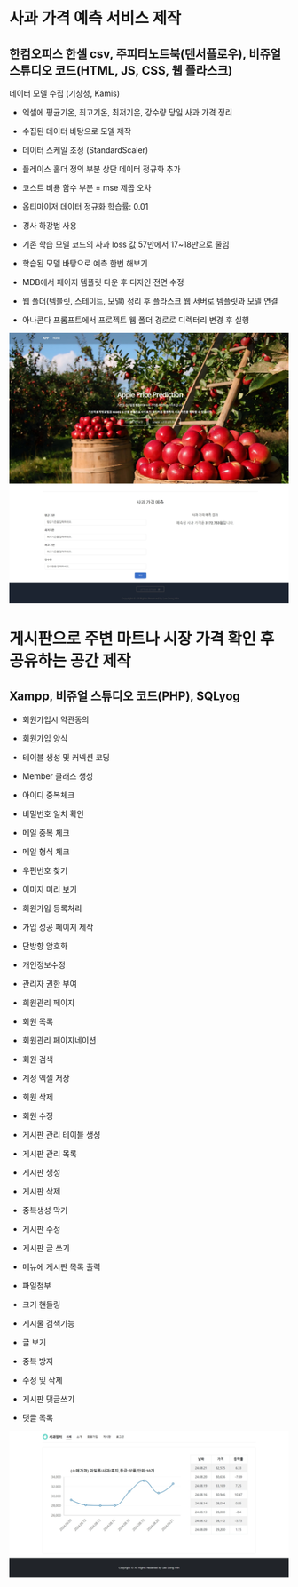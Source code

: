 # 사과 가격 예측 서비스 제작
## 한컴오피스 한셀 csv, 주피터노트북(텐서플로우), 비쥬얼 스튜디오 코드(HTML, JS, CSS, 웹 플라스크)
데이터 모델 수집 (기상청, Kamis)

- 엑셀에 평균기온, 최고기온, 최저기온, 강수량 당일 사과 가격 정리

- 수집된 데이터 바탕으로 모델 제작

- 데이터 스케일 조정 (StandardScaler)

- 플레이스 홀더 정의 부분 상단 데이터 정규화 추가

- 코스트 비용 함수 부분 = mse 제곱 오차

- 옵티마이저 데이터 정규화 학습률: 0.01

- 경사 하강법 사용

- 기존 학습 모델 코드의 사과 loss 값 57만에서 17~18만으로 줄임

- 학습된 모델 바탕으로 예측 한번 해보기

- MDB에서 페이지 템플릿 다운 후 디자인 전면 수정

- 웹 폴더(템블릿, 스테이트, 모델) 정리 후 플라스크 웹 서버로 템플릿과 모델 연결

- 아나콘다 프롬프트에서 프로젝트 웹 폴더 경로로 디렉터리 변경 후 실행

![alt text](<image/APP Main Page.jpeg>)

# 게시판으로 주변 마트나 시장 가격 확인 후 공유하는 공간 제작
## Xampp, 비쥬얼 스튜디오 코드(PHP), SQLyog

- 회원가입시 약관동의

- 회원가입 양식

- 테이블 생성 및 커넥션 코딩

- Member 클래스 생성

- 아이디 중복체크

- 비밀번호 일치 확인

- 메일 중복 체크

- 메일 형식 체크

- 우편번호 찾기

- 이미지 미리 보기

- 회원가입 등록처리

- 가입 성공 페이지 제작

- 단방향 암호화

- 개인정보수정

- 관리자 권한 부여

- 회원관리 페이지

- 회원 목록

- 회원관리 페이지네이션

- 회원 검색

- 계정 엑셀 저장

- 회원 삭제

- 회원 수정

- 게시판 관리 테이블 생성

- 게시판 관리 목록

- 게시판 생성

- 게시판 삭제

- 중복생성 막기

- 게시판 수정

- 게시판 글 쓰기

- 메뉴에 게시판 목록 출력

- 파일첨부

- 크기 핸들링

- 게시물 검색기능

- 글 보기

- 중복 방지

- 수정 및 삭제

- 게시판 댓글쓰기

- 댓글 목록

![alt text](<image/PHP Board.jpeg>)
